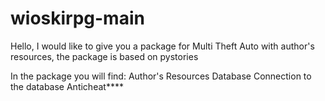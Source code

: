 # wioskirpg-main
Hello, I would like to give you a package for Multi Theft Auto with author's resources, the package is based on pystories

In the package you will find:
Author's Resources
Database
Connection to the database
Anticheat****
